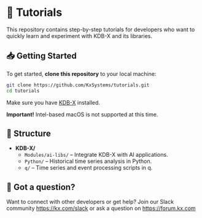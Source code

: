 # 🚀 Tutorials
This repository contains step-by-step tutorials for developers who want to quickly learn and experiment with KDB-X and its libraries.

## 📥 Getting Started

To get started, **clone this repository** to your local machine:

```bash
git clone https://github.com/KxSystems/tutorials.git
cd tutorials
```

Make sure you have [KDB-X](https://developer.kx.com/products/kdb-x/install) installed.

**Important!** Intel-based macOS is not supported at this time.

## 📁 Structure 

- **KDB-X/**
  - `Modules/ai-libs/` – Integrate KDB-X with AI applications.
  - `Python/` – Historical time series analysis in Python.
  - `q/` – Time series and event processing scripts in q.

## 🤝 Got a question?
Want to connect with other developers or get help? Join our Slack community https://kx.com/slack or ask a question on https://forum.kx.com
